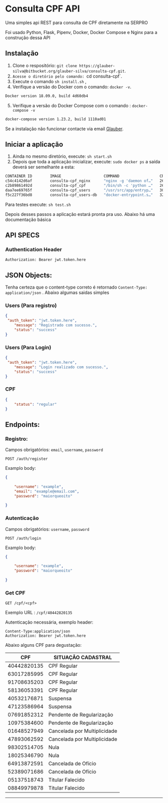 # Consulta CPF API

Uma simples api REST para consulta de CPF diretamente na SERPRO

Foi usado Python, Flask, Pipenv, Docker, Docker Compose e Nginx para a construção dessa API


## Instalação
1. Clone o respositório: `git clone https://glauber-silva@bitbucket.org/glauber-silva/consulta-cpf.git`.
2. `Acesse o diretório pelo comando: `cd consulta-cpf`.
3. Execute o comando `sh install.sh` ,
4. Verifique a versão do Docker com o comando: `docker -v`.
```bash
Docker version 18.09.0, build 4d60db4
```
5. Verifique a versão do Docker Compose com o comando : `docker-compose -v`
```bash
docker-compose version 1.23.2, build 1110ad01
``` 

Se a instalação não funcionar contacte via email [Glauber](mailto:glauber.lucio.silva@gmail.com).

## Iniciar a aplicação
1. Ainda no mesmo diretório, execute: `sh start.sh` 
2. Depois que toda a aplicação inicializar, execute: `sudo docker ps` a saída deverá ser semelhante a esta:
```bash
CONTAINER ID        IMAGE                   COMMAND                  CREATED             STATUS              PORTS                     NAMES
c54c4142d6af        consulta-cpf_nginx      "nginx -g 'daemon of…"   26 seconds ago      Up 19 seconds       0.0.0.0:80->80/tcp        consulta-cpf_nginx_1
c2b89861492d        consulta-cpf_cpf        "/bin/sh -c 'python …"   26 seconds ago      Up 20 seconds       0.0.0.0:5001->5000/tcp    consulta-cpf_cpf_1
daa7ee69765f        consulta-cpf_users      "/usr/src/app/entryp…"   30 seconds ago      Up 26 seconds       0.0.0.0:5002->5000/tcp    consulta-cpf_users_1
f5c227f36bd8        consulta-cpf_users-db   "docker-entrypoint.s…"   32 seconds ago      Up 30 seconds       0.0.0.0:32772->5432/tcp   consulta-cpf_users-db_1
```

Para testes execute: `sh test.sh`

Depois desses passos a aplicação estará pronta pra uso. Abaixo há uma documentação básica


## API SPECS

### Authentication Header

`Authorization: Bearer jwt.token.here`

## JSON Objects:

Tenha certeza que o content-type correto é retornado `Content-Type: application/json` . 
Abaixo algumas saidas simples

### Users (Para registro)
```JSON
{
 "auth_token": "jwt.token.here",
    "message": "Registrado com sucesso.",
    "status": "success"
}
```

### Users (Para Login)
```JSON
{
 "auth_token": "jwt.token.here",
    "message": "Login realizado com sucesso.",
    "status": "success"
}
```

### CPF 
```JSON
{
    "status": "regular"
}
```


## Endpoints:


### Registro:
Campos obrigatórios: `email`, `username`, `password`

`POST /auth/register`

Examplo  body:
```JSON
{
 
    "username": "example",
    "email": "example@email.com",
    "password": "maiorqueoito"
  
}
```

### Autenticação
Campos obrigatórios: `username`, `password`

`POST /auth/login`

Examplo  body:

```JSON
{
 
    "username": "example",
    "password": "maiorqueoito"
  
}
```






### Get CPF

`GET /cpf/<cpf>`

Exemplo URL : `/cpf/40442820135`

Autenticação necessária, exemplo header:

```metadata json
Content-Type:application/json
Authorization: Bearer jwt.token.here
```

Abaixo alguns CPF para degustação:

| CPF           | SITUAÇÃO CADASTRAL              | 
|---------------|---------------------------------|
| 40442820135   |   CPF Regular                   |
| 63017285995	|   CPF Regular                   |
| 91708635203	|   CPF Regular                   |
| 58136053391	|   CPF Regular                   |
| 40532176871	|   Suspensa                      |
| 47123586964	|   Suspensa                      |
| 07691852312	|   Pendente de Regularização     |
| 10975384600	|   Pendente de Regularização     |
| 01648527949	|   Cancelada por Multiplicidade  |
| 47893062592	|   Cancelada por Multiplicidade  |
| 98302514705	|   Nula                          |
| 18025346790	|   Nula                          |
| 64913872591	|   Cancelada de Ofício           |
| 52389071686	|   Cancelada de Ofício           |
| 05137518743	|   Titular Falecido              |
| 08849979878	|   Titular Falecido              |
---------------------------------------------------